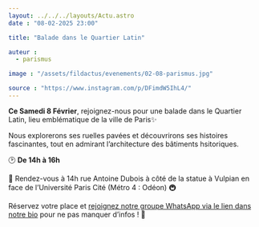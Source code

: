 ```yaml
---
layout: ../../../layouts/Actu.astro
date : "08-02-2025 23:00"

title: "Balade dans le Quartier Latin"

auteur :
  - parismus

image : "/assets/fildactus/evenements/02-08-parismus.jpg"

source : "https://www.instagram.com/p/DFimdW5IhL4/"
---
```


__Ce Samedi 8 Février__, rejoignez-nous pour une balade dans le Quartier Latin, lieu emblématique de la ville de Paris✨

Nous explorerons ses ruelles pavées et découvrirons ses histoires fascinantes, tout en admirant l’architecture des bâtiments hsitoriques.

🕑 __De 14h à 16h__

📍 Rendez-vous à 14h rue Antoine Dubois à côté de la statue à Vulpian en face de l’Université Paris Cité (Métro 4 : Odéon) 🚇

Réservez votre place et [rejoignez notre groupe WhatsApp via le lien dans notre bio](https://chat.whatsapp.com/CtTRc2VaLvA05VnVhNpPHG) pour ne pas manquer d’infos ! 🔗